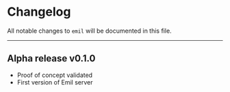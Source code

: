 # Changelog

All notable changes to `emil` will be documented in this file.

---
## Alpha release v0.1.0 

- Proof of concept validated
- First version of Emil server
